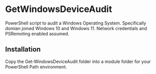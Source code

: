 # GetWindowsDeviceAudit
PowerShell script to audit a Windows Operating System. Specifically domian joined Windows 10 and Windows 11. Network credentials and PSRemoting enabled assumed.

## Installation
Copy the Get-WindowsDeviceAudit folder into a module folder for your PowerShell Path environment.
